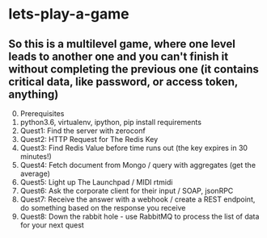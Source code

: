 # lets-play-a-game

## So this is a multilevel game, where one level leads to another one and you can't finish it without completing the previous one (it contains critical data, like password, or access token, anything)

0. Prerequisites
  1. python3.6, virtualenv, ipython, pip install requirements 
1. Quest1: Find the server with zeroconf
2. Quest2: HTTP Request for The Redis Key
3. Quest3: Find Redis Value before time runs out (the key expires in 30 minutes!)
4. Quest4: Fetch document from Mongo / query with aggregates (get the average)
5. Quest5: Light up The Launchpad / MIDI rtmidi
6. Quest6: Ask the corporate client for their input / SOAP, jsonRPC
7. Quest7: Receive the answer with a webhook / create a REST endpoint, do something based on the response you receive
8. Quest8: Down the rabbit hole - use RabbitMQ to process the list of data for your next quest
